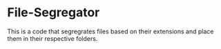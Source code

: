 # File-Segregator
This is a code that segregrates files based on their extensions and place them in their respective folders.

